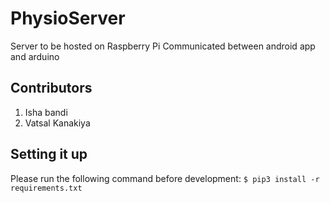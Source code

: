 # PhysioServer
Server to be hosted on Raspberry Pi
Communicated between android app and arduino

## Contributors
1. Isha bandi
2. Vatsal Kanakiya

## Setting it up
Please run the following command before development:
`$ pip3 install -r requirements.txt`
